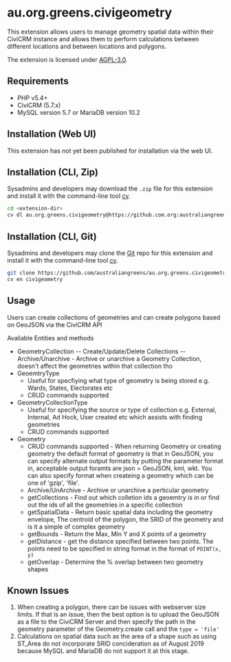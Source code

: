 # au.org.greens.civigeometry

This extension allows users to manage geometry spatial data within their CiviCRM instance and allows them to perform calculations between different locations and between locations and polygons.

The extension is licensed under [AGPL-3.0](LICENSE.txt).

## Requirements

* PHP v5.4+
* CiviCRM (5.7.x)
* MySQL version 5.7 or MariaDB version 10.2

## Installation (Web UI)

This extension has not yet been published for installation via the web UI.

## Installation (CLI, Zip)

Sysadmins and developers may download the `.zip` file for this extension and
install it with the command-line tool [cv](https://github.com/civicrm/cv).

```bash
cd <extension-dir>
cv dl au.org.greens.civigeometry@https://github.com.org:australiangreens/au.org.greens.civigeometry/archive/master.zip
```

## Installation (CLI, Git)

Sysadmins and developers may clone the [Git](https://en.wikipedia.org/wiki/Git) repo for this extension and
install it with the command-line tool [cv](https://github.com/civicrm/cv).

```bash
git clone https://github.com/australiangreens/au.org.greens.civigeometry.git
cv en civigeometry
```

## Usage

Users can create collections of geometries and can create polygons based on GeoJSON via the CiviCRM API

Avaliable Entities and methods

- GeometryCollection
 -- Create/Update/Delete Collections
 -- Archive/Unarchive - Archive or unarchive a Geometry Collection, doesn't affect the geometries within that collection tho
- GeoemtryType 
  - Useful for specfiying what type of geometry is being stored e.g. Wards, States, Electorates etc
  - CRUD commands supported
- GeometryCollectionType 
  - Useful for specifying the source or type of collection e.g. External, Internal, Ad Hock, User created etc which assists with finding geometries
  - CRUD commands supported
- Geometry
  - CRUD commands supported - When returning Geometry or creating geometry the default format of geometry is that in GeoJSON, you can specify alternate output formats by putting the parameter format in, acceptable output foramts are json = GeoJSON, kml, wkt. 
  You can also specify format when createing a geometry which can be one of 'gzip', 'file'.
  - Archive/UnArchive - Archive or unarchive a perticular geometry
  - getCollections - Find out which colletion ids a geoemtry is in or find out the ids of all the geometries in a specific collection
  - getSpatialData - Return basic spatial data including the geometry envelope, The centroid of the polygon, the SRID of the geometry and is it a simple of complex geometry
  - getBounds - Return the Max, Min Y and X points of a geometry
  - getDistance - get the distance specified between two points. The points need to be specified in string format in the format of `POINT(x, y)`
  - getOverlap - Determine the % overlap between two geometry shapes

## Known Issues

1. When creating a polygon, there can be issues with webserver size limits. If that is an issue, then the best option is to upload the GeoJSON as a file to the CiviCRM Server and then specify the path in the geometry parameter of the Geometry.create call and the `type = 'file'`
2. Calculations on spatial data such as the area of a shape such as using ST_Area do not incorporate SRID concideration as of August 2019 because MySQL and MariaDB do not support it at this stage.
